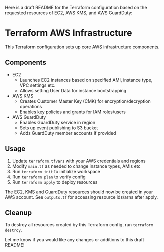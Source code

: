 Here is a draft README for the Terraform configuration based on the requested resources of EC2, AWS KMS, and AWS GuardDuty:

# Terraform AWS Infrastructure

This Terraform configuration sets up core AWS infrastructure components.

## Components

- EC2
    - Launches EC2 instances based on specified AMI, instance type, VPC settings etc.
    - Allows setting User Data for instance bootstrapping
- AWS KMS
    - Creates Customer Master Key (CMK) for encryption/decryption operations
    - Enables key policies and grants for IAM roles/users
- AWS GuardDuty
    - Enables GuardDuty service in region
    - Sets up event publishing to S3 bucket
    - Adds GuardDuty member accounts if provided

## Usage

1. Update `terraform.tfvars` with your AWS credentials and regions
2. Modify `main.tf` as needed to change instance types, AMIs etc  
3. Run `terraform init` to initialize workspace 
4. Run `terraform plan` to verify config
5. Run `terraform apply` to deploy resources

The EC2, KMS and GuardDuty resources should now be created in your AWS account. See `outputs.tf` for accessing resource ids/arns after apply.

## Cleanup

To destroy all resources created by this Terraform config, run `terraform destroy`.

Let me know if you would like any changes or additions to this draft README!